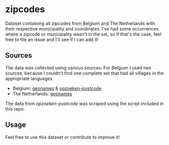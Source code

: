 # zipcodes
Dataset containing all zipcodes from Belgium and The Netherlands with their respective municipality and coordinates. I've had some occurrences where a zipcode or municipality wasn't in the set, so if that's the case, feel free to file an issue and I'll see if I can add it!

## Sources
The data was collected using various sources. For Belgium I used two sources, because I couldn't find one complete set that had all villages in the appropriate languages.

- Belgium: [geonames](http://www.geonames.org/postal-codes/codes-postaux-belgique.html) & [opzoeken-postcode](http://opzoeken-postcode.be)
- The Netherlands: [geonames](http://www.geonames.org/postal-codes/postal-codes-netherlands.html)

The data from _opzoeken-postcode_ was scraped using the script included in this repo.

## Usage
Feel free to use this dataset or contribute to improve it!
